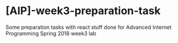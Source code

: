 # [AIP]-week3-preparation-task
Some preparation tasks with react stuff done for Advanced Internet Programming Spring 2018 week3 lab
